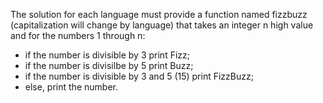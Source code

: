The solution for each language must provide a function named fizzbuzz
(capitalization will change by language) that takes an integer n high value and
for the numbers 1 through n:

* if the number is divisible by 3 print Fizz;
* if the number is divisilbe by 5 print Buzz;
* if the number is divisible by 3 and 5 (15) print FizzBuzz;
* else, print the number.
